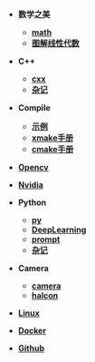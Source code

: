 - **数学之美**
    - [**math**](./math/math.md)
    - [**图解线性代数**](./math/linear.md)

- **C++**
  - [**cxx**](./cxx/cxx.md)
  - [**杂记**](./cxx/tips.md)

- **Compile**
  - [**示例**](./compile/compile.md)
  - [**xmake手册**](./compile/xmake.md)
  - [**cmake手册**](./compile/cmake.md)


- [**Opencv**](./opencv/opencv.md)

- [**Nvidia**](./nvidia/nvidia.md)

- **Python**
    - [**py**](./py/py.md)
    - [**DeepLearning**](./py/DeepLearning.md)
    - [**prompt**](./py/prompt.md)
    - [**杂记**](./py/tips.md)


- **Camera**
    - [**camera**](./camera/camera.md)
    - [**halcon**](./camera/halcon.md)

- [**Linux**](./linux/tools.md)

- [**Docker**](./docker/docker.md)

- [**Github**](./github/github.md)


 
